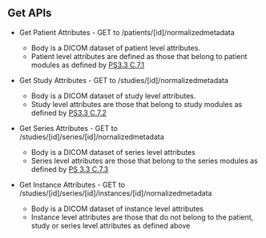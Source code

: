 Get APIs
--------

- Get Patient Attributes - GET to /patients/[id]/normalizedmetadata
  - Body is a DICOM dataset of patient level attributes.  
  - Patient level attributes are defined as those that belong to patient modules as defined by [PS3.3 C.7.1](https://dicom.nema.org/medical/dicom/current/output/chtml/part03/sect_C.7.html#sect_C.7.1)

- Get Study Attributes - GET to /studies/[id]/normalizedmetadata
  - Body is a DICOM dataset of study level attributes.  
  - Study level attributes are those that belong to study modules as defined by [PS3.3 C.7.2](https://dicom.nema.org/medical/dicom/current/output/chtml/part03/sect_C.7.2.html)

- Get Series Attributes - GET to /studies/[id]/series/[id]/nornalizedmetadata
  - Body is a DICOM dataset of series level attributes
  - Series level attributes are those that belong to the series modules as defined by [PS 3.3 C.7.3](https://dicom.nema.org/medical/dicom/current/output/chtml/part03/sect_C.7.3.html)

- Get Instance Attributes - GET to /studies/[id]/series/[id]/instances/[id]/nornalizedmetadata
  - Body is a DICOM dataset of instance level attributes 
  - Instance level attributes are those that do not belong to the patient, study or series level attributes as defined above
